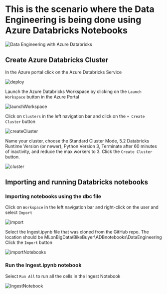 # This is the scenario where the Data Engineering is being done using Azure Databricks Notebooks

![Data Engineering with Azure Databricks](https://raw.githubusercontent.com/DataSnowman/MLonBigData/master/images/deWithAzureDatabricks.png)

## Create Azure Databricks Cluster

In the Azure portal click on the Azure Databricks Service

![deploy](https://raw.githubusercontent.com/DataSnowman/MLonBigData/master/images/deploy.png)

Launch the Azure Databricks Workspace by clicking on the `Launch Workspace` button in the Azure Portal

![launchWorkspace](https://raw.githubusercontent.com/DataSnowman/MLonBigData/master/images/launchWorkspace.png)

Click on `Clusters` in the left navigation bar and click on the `+ Create Cluster` button

![createCluster](https://raw.githubusercontent.com/DataSnowman/MLonBigData/master/images/createCluster.png)

Name your cluster, choose the Standard Cluster Mode, 5.2 Databricks Runtime Version (or newer), Python Version 3, Terminate after 
60 minutes of inactivity, and reduce the max workers to 3.  Click the `Create Cluster` button.

![cluster](https://raw.githubusercontent.com/DataSnowman/MLonBigData/master/images/cluster.png)

## Importing and running Databricks notebooks

### Importing notebooks using the dbc file

Click on `Workspace` in the left navigation bar and right-click on the user and select `Import`

![import](https://raw.githubusercontent.com/DataSnowman/MLonBigData/master/images/import.png)

Select the Ingest.ipynb file that was cloned from the GitHub repo. The location should be MLonBigData\BikeBuyer\ADBnotebooks\DataEngineering Click the `Import` button

![importNotebooks](https://raw.githubusercontent.com/DataSnowman/MLonBigData/master/images/importJupyterNotebooks.png)

### Run the Ingest.ipynb notebook

Select `Run All` to run all the cells in the Ingest Notebook

![IngestNotebook](https://raw.githubusercontent.com/DataSnowman/MLonBigData/master/images/ingestnotebook.png)
